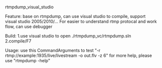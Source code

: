 rtmpdump_visual_studio

Feature:
  base on rtmpdump, can use visual studio to compile, support visual studio 2005/2010/...
  For easier to understand rtmp protocal and work flow, can use debugger

Build:
  1.use visual studio to open ./rtmpdump_vc/rtmpdump.sln
  2.compile/F7

Usage:
  use this CommandArguments to test "-r rtmp://example:1935/live/livestream -o out.flv -z 6"
  for more help, please use "rtmpdump -help"
